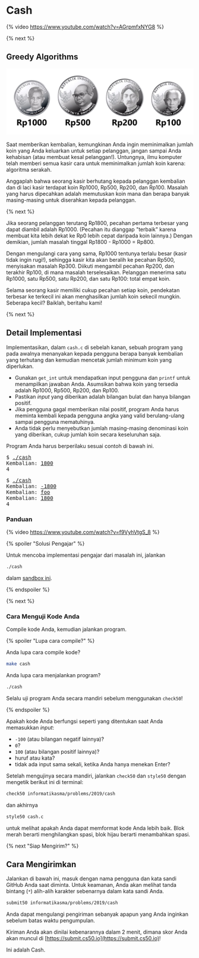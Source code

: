 # Cash

{% video https://www.youtube.com/watch?v=AGrpmfxNYG8 %}

{% next %}

## Greedy Algorithms

<!-- Edited from: https://finance.detik.com/moneter/d-3374687/ini-11-uang-rupiah-desain-baru -->
![IDR coins](coins.png)

Saat memberikan kembalian, kemungkinan Anda ingin meminimalkan jumlah koin yang Anda keluarkan untuk setiap pelanggan, jangan sampai Anda kehabisan (atau membuat kesal pelanggan!). Untungnya, ilmu komputer telah memberi semua kasir cara untuk meminimalkan jumlah koin karena: algoritma serakah.

Anggaplah bahwa seorang kasir berhutang kepada pelanggan kembalian dan di laci kasir terdapat koin Rp1000, Rp500, Rp200, dan Rp100. Masalah yang harus dipecahkan adalah memutuskan koin mana dan berapa banyak masing-masing untuk diserahkan kepada pelanggan.

{% next %}

Jika seorang pelanggan terutang Rp1800, pecahan pertama terbesar yang dapat diambil adalah Rp1000. (Pecahan itu dianggap "terbaik" karena membuat kita lebih dekat ke Rp0 lebih cepat daripada koin lainnya.) Dengan demikian, jumlah masalah tinggal Rp1800 - Rp1000 = Rp800.

Dengan mengulangi cara yang sama, Rp1000 tentunya terlalu besar (kasir tidak ingin rugi!), sehingga kasir kita akan beralih ke pecahan Rp500, menyisakan masalah Rp300. Diikuti mengambil pecahan Rp200, dan terakhir Rp100, di mana masalah terselesaikan. Pelanggan menerima satu Rp1000, satu Rp500, satu Rp200, dan satu Rp100: total empat koin.

Selama seorang kasir memiliki cukup pecahan setiap koin, pendekatan terbesar ke terkecil ini akan menghasilkan jumlah koin sekecil mungkin. Seberapa kecil? Baiklah, beritahu kami!

{% next %}

## Detail Implementasi

Implementasikan, dalam `cash.c` di sebelah kanan, sebuah program yang pada awalnya menanyakan kepada pengguna berapa banyak kembalian yang terhutang dan kemudian mencetak jumlah minimum koin yang diperlukan.

* Gunakan `get_int` untuk mendapatkan input pengguna dan `printf` untuk menampilkan jawaban Anda. Asumsikan bahwa koin yang tersedia adalah Rp1000, Rp500, Rp200, dan Rp100.
* Pastikan *input* yang diberikan adalah bilangan bulat dan hanya bilangan positif.
* Jika pengguna gagal memberikan nilai positif, program Anda harus meminta kembali kepada pengguna angka yang valid berulang-ulang sampai pengguna mematuhinya.
* Anda tidak perlu menyebutkan jumlah masing-masing denominasi koin yang diberikan, cukup jumlah koin secara keseluruhan saja.

Program Anda harus berperilaku sesuai contoh di bawah ini.

<pre>
$ <u>./cash</u>
Kembalian: <u>1800</u>
4
</pre>

<pre>
$ <u>./cash</u>
Kembalian: <u>-1800</u>
Kembalian: <u>foo</u>
Kembalian: <u>1800</u>
4
</pre>

### Panduan

{% video https://www.youtube.com/watch?v=f9VyhVtgS_8 %}

{% spoiler "Solusi Pengajar" %}

Untuk mencoba implementasi pengajar dari masalah ini, jalankan

```bash
./cash
```

dalam [sandbox ini](http://bit.ly/2o86JOt).

{% endspoiler %}

{% next %}

### Cara Menguji Kode Anda

Compile kode Anda, kemudian jalankan program.

{% spoiler "Lupa cara compile?" %}

Anda lupa cara compile kode?

```bash
make cash
```

Anda lupa cara menjalankan program?

```bash
./cash
```

Selalu uji program Anda secara mandiri sebelum menggunakan `check50`!

{% endspoiler %}

Apakah kode Anda berfungsi seperti yang ditentukan saat Anda memasukkan *input*:

* `-100` (atau bilangan negatif lainnya)?
* `0`?
* `100` (atau bilangan positif lainnya)?
* huruf atau kata?
* tidak ada input sama sekali, ketika Anda hanya menekan Enter?

Setelah mengujinya secara mandiri, jalankan `check50` dan `style50` dengan mengetik berikut ini di terminal:

```bash
check50 informatikasma/problems/2019/cash
```

dan akhirnya

```bash
style50 cash.c
```

untuk melihat apakah Anda dapat memformat kode Anda lebih baik. Blok merah berarti menghilangkan spasi, blok hijau berarti menambahkan spasi.

{% next "Siap Mengirim?" %}

## Cara Mengirimkan

Jalankan di bawah ini, masuk dengan nama pengguna dan kata sandi GitHub Anda saat diminta. Untuk keamanan, Anda akan melihat tanda bintang (`*`) alih-alih karakter sebenarnya dalam kata sandi Anda.

```bash
submit50 informatikasma/problems/2019/cash
```

Anda dapat mengulangi pengiriman sebanyak apapun yang Anda inginkan sebelum batas waktu pengumpulan.

Kiriman Anda akan dinilai kebenarannya dalam 2 menit, dimana skor Anda akan muncul di [https://submit.cs50.io](https://submit.cs50.io)!

Ini adalah Cash.
